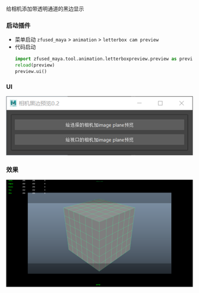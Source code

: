 给相机添加带透明通道的黑边显示

### 启动插件
- 菜单启动 
    `zfused_maya` > `animation` > `letterbox cam preview`
- 代码启动
    ```python
    import zfused_maya.tool.animation.letterboxpreview.preview as preview
    reload(preview)
    preview.ui()
    ```

### UI
![](../../images/animation/cam_edge/ui.png
':size=30%')  

### 效果
![](../../images/animation/cam_edge/scene.png
':size=30%')  


